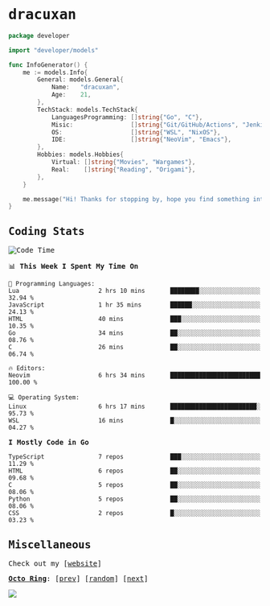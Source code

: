 <!-- Banner -->
<!--
<img src="https://i.imgur.com/mz4ym1F.png" style="max-height:550px"/>
-->


<samp>
	
<!-- Coded Intro -->
	
# dracuxan

```go
package developer

import "developer/models"

func InfoGenerator() {
	me := models.Info{
		General: models.General{
			Name:   "dracuxan",
			Age:    21,
		},
		TechStack: models.TechStack{
			LanguagesProgramming: []string{"Go", "C"},
			Misic:                []string{"Git/GitHub/Actions", "Jenkins", "Docker"},
			OS:     			  []string{"WSL", "NixOS"},
			IDE:                  []string{"NeoVim", "Emacs"},
		},
		Hobbies: models.Hobbies{
			Virtual: []string{"Movies", "Wargames"},
			Real:    []string{"Reading", "Origami"},
		},		
	}

	me.message("Hi! Thanks for stopping by, hope you find something interesting!") 
}
```

## Coding Stats


<!--START_SECTION:waka-->
![Code Time](http://img.shields.io/badge/Code%20Time-427%20hrs%2010%20mins-blue)

📊 **This Week I Spent My Time On** 

```text
💬 Programming Languages: 
Lua                      2 hrs 10 mins       ████████░░░░░░░░░░░░░░░░░   32.94 % 
JavaScript               1 hr 35 mins        ██████░░░░░░░░░░░░░░░░░░░   24.13 % 
HTML                     40 mins             ███░░░░░░░░░░░░░░░░░░░░░░   10.35 % 
Go                       34 mins             ██░░░░░░░░░░░░░░░░░░░░░░░   08.76 % 
C                        26 mins             ██░░░░░░░░░░░░░░░░░░░░░░░   06.74 % 

🔥 Editors: 
Neovim                   6 hrs 34 mins       █████████████████████████   100.00 % 

💻 Operating System: 
Linux                    6 hrs 17 mins       ████████████████████████░   95.73 % 
WSL                      16 mins             █░░░░░░░░░░░░░░░░░░░░░░░░   04.27 % 
```

**I Mostly Code in Go** 

```text
TypeScript               7 repos             ███░░░░░░░░░░░░░░░░░░░░░░   11.29 % 
HTML                     6 repos             ██░░░░░░░░░░░░░░░░░░░░░░░   09.68 % 
C                        5 repos             ██░░░░░░░░░░░░░░░░░░░░░░░   08.06 % 
Python                   5 repos             ██░░░░░░░░░░░░░░░░░░░░░░░   08.06 % 
CSS                      2 repos             █░░░░░░░░░░░░░░░░░░░░░░░░   03.23 % 
```




<!--END_SECTION:waka-->

## Miscellaneous

Check out my [[website](https://bynisarg.in/)]

[**Octo Ring**](https://octo-ring.com/):
[[prev](https://octo-ring.com/p/dracuxan/prev)]  [[random](https://octo-ring.com/p/dracuxan/random)]  [[next](https://octo-ring.com/p/dracuxan/next)]

![](https://komarev.com/ghpvc/?username=dracuxan&style=flat-square)

</samp>
